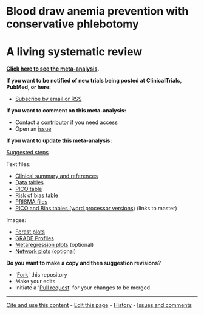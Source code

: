 # Blood draw anemia prevention with conservative phlebotomy

A living systematic review
=================================
**[Click here to see the meta-analysis](
https://openmetaanalysis.github.io/Blood-draw-anemia-prevention-with-conservative-phlebotomy/
).**

**If you want to be notified of new trials being posted at ClinicalTrials, PubMed, or here:**
* [Subscribe by email or RSS](files/searching/Keep-up.md)

**If you want to comment on this meta-analysis:**
* Contact a [contributor](../../network/members) if you need access
* Open an [issue](../../issues/new)

**If you want to update this meta-analysis:**

[Suggested steps](http://tinyurl.com/openMetaAnalysis-steps)

Text files:
* [Clinical summary and references](../../tree/gh-pages/index.html)
* [Data tables](../master/files/data)
* [PICO table](../../tree/gh-pages/tables/pico.xml)
* [Risk of bias table](../../tree/gh-pages/tables/bias.xml)
* [PRISMA files](../master/files/PRISMA)
* [PICO and Bias tables (word processor versions)](../master/files/study-details) (links to master)

Images:
* [Forest plots](../master/files/forest-plots)
* [GRADE Profiles](../master/files/GRADE-Profiles)
* [Metaregression plots](../master/files/metaregression) (optional)
* [Network plots](../master/files/network) (optional)

**Do you want to make a copy and then suggestion revisions?**

* '[Fork](../../fork)' this repository
* Make your edits
* Initiate a '[Pull request](../../compare/)' for your changes to be merged.

-------------------------------
[Cite and use this content](https://github.com/openMetaAnalysis/openMetaAnalysis.github.io/blob/master/reusing.MD)  - [Edit this page](../../edit/master/README.md) - [History](../../commits/master/README.md)  - 
[Issues and comments](../../issues?q=is%3Aboth+is%3Aissue)
